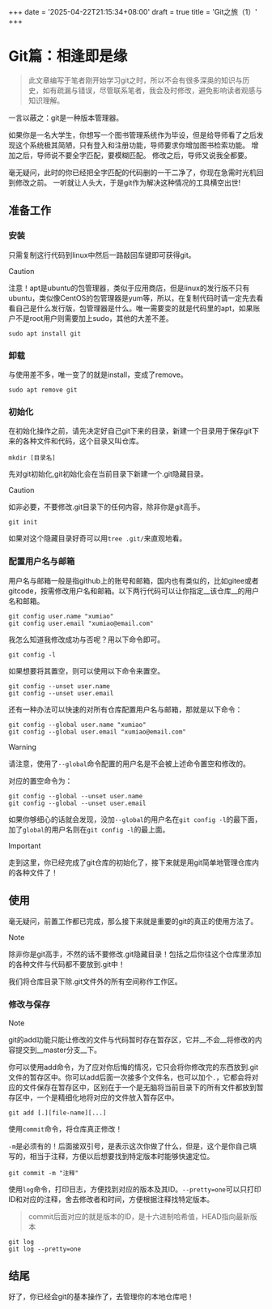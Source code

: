 +++
date = '2025-04-22T21:15:34+08:00'
draft = true
title = 'Git之旅（1）'
+++
<!--more-->
# Git篇：相逢即是缘

> 此文章编写于笔者刚开始学习git之时，所以不会有很多深奥的知识与历史，如有疏漏与错误，尽管联系笔者，我会及时修改，避免影响读者观感与知识理解。

一言以蔽之：git是一种版本管理器。

如果你是一名大学生，你想写一个图书管理系统作为毕设，但是给导师看了之后发现这个系统极其简陋，只有登入和注册功能，导师要求你增加图书检索功能。
增加之后，导师说不要全字匹配，要模糊匹配。
修改之后，导师又说我全都要。

毫无疑问，此时的你已经把全字匹配的代码删的一干二净了，你现在急需时光机回到修改之前。
一听就让人头大，于是git作为解决这种情况的工具横空出世!

## 准备工作

### 安装

只需复制这行代码到linux中然后一路敲回车键即可获得git。

> [!CAUTION]
>
> 注意！apt是ubuntu的包管理器，类似于应用商店，但是linux的发行版不只有ubuntu，类似像CentOS的包管理器是yum等，所以，在复制代码时请一定先去看看自己是什么发行版，包管理器是什么。唯一需要变的就是代码里的apt，如果账户不是root用户则需要加上sudo，其他的大差不差。

```
sudo apt install git
```
### 卸载

与使用差不多，唯一变了的就是install，变成了remove。
```
sudo apt remove git
```

### 初始化
在初始化操作之前，请先决定好自己git下来的目录，新建一个目录用于保存git下来的各种文件和代码，这个目录又叫仓库。
```
mkdir [目录名]
```
先对git初始化,git初始化会在当前目录下新建一个.git隐藏目录。

> [!CAUTION]
>
> 如非必要，不要修改.git目录下的任何内容，除非你是git高手。

```
git init
```

如果对这个隐藏目录好奇可以用`tree .git/`来直观地看。

### 配置用户名与邮箱

用户名与邮箱一般是指github上的账号和邮箱，国内也有类似的，比如gitee或者gitcode，按需修改用户名和邮箱。以下两行代码可以让你指定__该仓库__的用户名和邮箱。
```
git config user.name "xumiao"
git config user.email "xumiao@email.com"
```
我怎么知道我修改成功与否呢？用以下命令即可。
```
git config -l
```
如果想要将其置空，则可以使用以下命令来置空。
```
git config --unset user.name 
git config --unset user.email
```
还有一种办法可以快速的对所有仓库配置用户名与邮箱，那就是以下命令：
```
git config --global user.name "xumiao"
git config --global user.email "xumiao@email.com"
```
> [!WARNING]
>
> 请注意，使用了`--global`命令配置的用户名是不会被上述命令置空和修改的。

对应的置空命令为：
```
git config --global --unset user.name 
git config --global --unset user.email
```
如果你够细心的话就会发现，没加`--global`的用户名在`git config -l`的最下面，加了`global`的用户名则在`git config -l`的最上面。

> [!IMPORTANT]
>
> 走到这里，你已经完成了git仓库的初始化了，接下来就是用git简单地管理仓库内的各种文件了！

## 使用

毫无疑问，前置工作都已完成，那么接下来就是重要的git的真正的使用方法了。

> [!NOTE]
>
> 除非你是git高手，不然的话不要修改.git隐藏目录！包括之后你往这个仓库里添加的各种文件与代码都不要放到.git中！

我们将仓库目录下除.git文件外的所有空间称作工作区。

### 修改与保存

> [!NOTE]
>
> git的add功能只能让修改的文件与代码暂时存在暂存区，它并__不会__将修改的内容提交到__master分支__下。

你可以使用add命令，为了应对你后悔的情况，它只会将你修改完的东西放到.git文件的暂存区中。你可以add后面一次接多个文件名，也可以加个`.`，它都会将对应的文件保存在暂存区中，区别在于一个是无脑将当前目录下的所有文件都放到暂存区中，一个是精细化地将对应的文件放入暂存区中。
```
git add [.][file-name][...]
```

使用`commit`命令，将仓库真正修改！

`-m`是必须有的！后面接双引号，是表示这次你做了什么，但是，这个是你自己填写的，相当于注释，方便以后想要找到特定版本时能够快速定位。

```
git commit -m "注释" 
```

使用`log`命令，打印日志，方便找到对应的版本及其ID。`--pretty=one`可以只打印ID和对应的注释，舍去修改者和时间，方便根据注释找特定版本。

> commit后面对应的就是版本的ID，是十六进制哈希值，HEAD指向最新版本

```
git log
git log --pretty=one
```

## 结尾

好了，你已经会git的基本操作了，去管理你的本地仓库吧！
